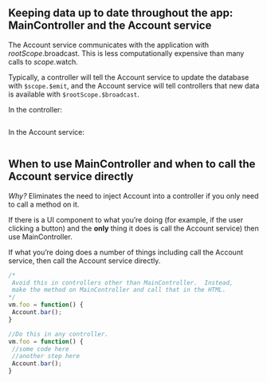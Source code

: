 ## Keeping data up to date throughout the app: MainController and the Account service

The Account service communicates with the application with $rootScope.$broadcast.   This is less computationally expensive than  many calls to $scope.$watch.  

Typically, a controller will tell the Account service to update the database with `$scope.$emit`, and the Account service will tell controllers that new data is available with `$rootScope.$broadcast`.

In the controller:
``` javascript

```
In the Account service:
``` javascript

``` 

## When to use MainController and when to call the Account service directly

*Why?* Eliminates the need to inject Account into a controller if you only need to call a method on it.  

If there is a UI component to what you’re doing (for example, if the user clicking a button) and the **only** thing it does is call the Account service) then use MainController.  

If what you’re doing does a number of things including call the Account service, then call the Account service directly.  

 ``` javascript
/* 
  Avoid this in controllers other than MainController.  Instead,  
  make the method on MainController and call that in the HTML.
*/
vm.foo = function() {
  Account.bar();
}
```

 ``` javascript
//Do this in any controller.
vm.foo = function() {
  //some code here
  //another step here
  Account.bar();
}
```

